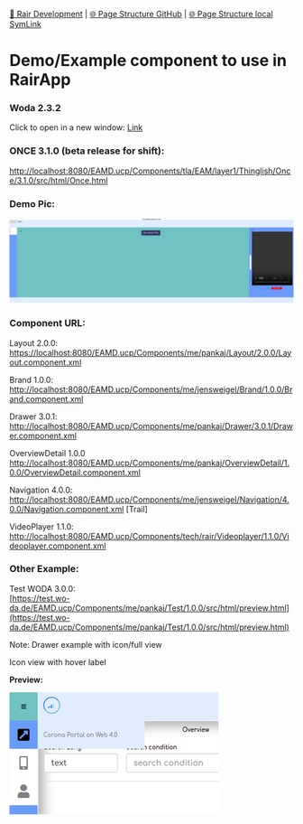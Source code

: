 [📁 Rair Development](../rair-development.md) | [🌐 Page Structure GitHub](/2cu.atlassian.net/wiki/spaces/CCU/pages/400000027/demoexample-component-to-use-in-rairapp.md) | [🌐 Page Structure local SymLink](./demoexample-component-to-use-in-rairapp.page.md)

# Demo/Example component to use in RairApp

### **Woda 2.3.2**

Click to open in a new window: [Link](http://localhost:8080/EAMD.ucp/Components/tla/EAM/layer1/Thinglish/Once/3.1.0/src/html/Once.html)

### ONCE 3.1.0 (beta release for shift):

[http://localhost:8080/EAMD.ucp/Components/tla/EAM/layer1/Thinglish/Once/3.1.0/src/html/Once.html](http://localhost:8080/EAMD.ucp/Components/tla/EAM/layer1/Thinglish/Once/3.1.0/src/html/Once.html)

### **Demo Pic:**

![](./attachments/image-20210709-094342.png)

### **Component URL:**

Layout 2.0.0: [https://localhost:8080/EAMD.ucp/Components/me/pankaj/Layout/2.0.0/Layout.component.xml](https://localhost:8080/EAMD.ucp/Components/me/pankaj/Layout/2.0.0/Layout.component.xml)

Brand 1.0.0: [http://localhost:8080/EAMD.ucp/Components/me/jensweigel/Brand/1.0.0/Brand.component.xml](http://localhost:8080/EAMD.ucp/Components/me/jensweigel/Brand/1.0.0/Brand.component.xml)

Drawer 3.0.1: [http://localhost:8080/EAMD.ucp/Components/me/pankaj/Drawer/3.0.1/Drawer.component.xml](http://localhost:8080/EAMD.ucp/Components/me/pankaj/Drawer/3.0.1/Drawer.component.xml)

OverviewDetail 1.0.0  
[http://localhost:8080/EAMD.ucp/Components/me/pankaj/OverviewDetail/1.0.0/OverviewDetail.component.xml](http://localhost:8080/EAMD.ucp/Components/me/pankaj/OverviewDetail/1.0.0/OverviewDetail.component.xml)

Navigation 4.0.0: [http://localhost:8080/EAMD.ucp/Components/me/jensweigel/Navigation/4.0.0/Navigation.component.xml](http://localhost:8080/EAMD.ucp/Components/me/jensweigel/Navigation/4.0.0/Navigation.component.xml) \[Trail\]

VideoPlayer 1.1.0: [http://localhost:8080/EAMD.ucp/Components/tech/rair/Videoplayer/1.1.0/Videoplayer.component.xml](http://localhost:8080/EAMD.ucp/Components/tech/rair/Videoplayer/1.1.0/Videoplayer.component.xml)

### Other Example:

Test WODA 3.0.0:  
[https://test.wo-da.de/EAMD.ucp/Components/me/pankaj/Test/1.0.0/src/html/preview.html](https://test.wo-da.de/EAMD.ucp/Components/me/pankaj/Test/1.0.0/src/html/preview.html)

Note: Drawer example with icon/full view

Icon view with hover label

**Preview:**

![](./attachments/image-20210709-105535.png)
